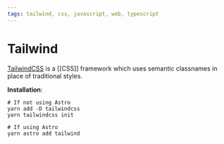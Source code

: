 ```yaml
---
tags: tailwind, css, javascript, web, typescript
---
```


# Tailwind

[TailwindCSS](https://tailwindcss.com/) is a [[CSS]] framework which uses semantic classnames in place of traditional styles.

**Installation**:
```shell
# If not using Astro
yarn add -D tailwindcss
yarn tailwindcss init

# If using Astro
yarn astro add tailwind
```